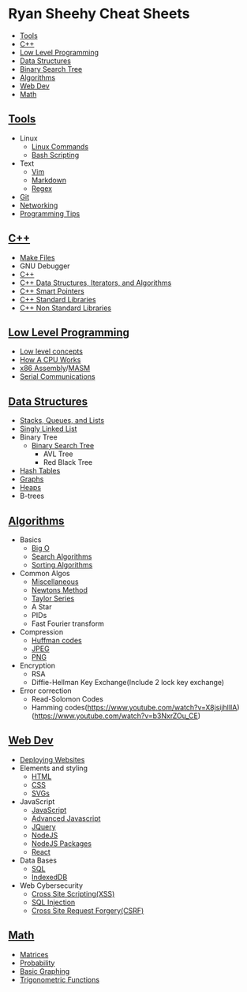 # Ryan Sheehy Cheat Sheets

<!-- TOC -->

- [Tools](#tools)
- [C++](#c)
- [Low Level Programming](#low-level-programming)
- [Data Structures](#data-structures)
- [Binary Search Tree](#binary-search-tree)
- [Algorithms](#algorithms)
- [Web Dev](#web-dev)
- [Math](#math)

<!-- /TOC -->

## [Tools](#ryan-sheehy-cheat-sheets)
- Linux
	- [Linux Commands](./Tools/Linux/linux_commands.md)
	- [Bash Scripting](./Tools/Linux/bash_scripting.md)
- Text
	- [Vim](./Tools/vim.md)
	- [Markdown](./Tools/markdown.md)
	- [Regex](./Tools/regex.md)
- [Git](./Tools/git.md)
- [Networking](./Tools/networking.md)
- [Programming Tips](./Tools/programming_tips.md)

## [C++](#ryan-sheehy-cheat-sheets)
- [Make Files](./C++/make_files.md)
- GNU Debugger
- [C++](./C++//cpp.md)
- [C++ Data Structures, Iterators, and Algorithms](./C++/cpp_data_structures_iterators_and_algorithms.md)
- [C++ Smart Pointers](./C++/cpp_smart_pointers.md)
- [C++ Standard Libraries](./C++/cpp_standard_libraries.md)
- [C++ Non Standard Libraries](./C++/cpp_non_standard_libraries.md)

## [Low Level Programming](#ryan-sheehy-cheat-sheets)
- [Low level concepts](./Low_Level_Programming/low_level_concepts.md)
- [How A CPU Works](./Low_Level_Programming/How_A_CPU_Works/how_a_cpu_works.md)
- [x86 Assembly](./Low_Level_Programming/x86_assembly.md)/[MASM](./Low_Level_Programming/masm.md)
- [Serial Communications](./Low_Level_Programming/serial_communication.md)

## [Data Structures](#ryan-sheehy-cheat-sheets)
- [Stacks, Queues, and Lists](./Data_Structures/stacks_queues_and_lists.md)
- [Singly Linked List](./Data_Structures/singly_linked_list.md)
- Binary Tree
	- [Binary Search Tree](./Data_Structures/binary_search_trees.md)
		- AVL Tree
		- Red Black Tree
- [Hash Tables](./Data_Structures/hash_tables.md)
- [Graphs](./Data_Structures/graphs.md)
- [Heaps](./Data_Structures/heaps.md)
- B-trees

## [Algorithms](#ryan-sheehy-cheat-sheets)
- Basics
	- [Big O](./Algorithms/big_o_notation.md)
	- [Search Algorithms](./Algorithms/search_algorithms.md)
	- [Sorting Algorithms](./Algorithms/sort_algorithms.md)
- Common Algos
	- [Miscellaneous](./Algorithms/miscellaneous.md)
	- [Newtons Method](./Algorithms/Newtons_Method/newtons_method.md)
	- [Taylor Series](./Algorithms/Taylor_Series/taylor_series.md)
	- A Star
	- PIDs
	- Fast Fourier transform
- Compression
	- [Huffman codes](https://www.youtube.com/watch?v=B3y0RsVCyrw)
	- [JPEG](https://www.youtube.com/watch?v=0me3guauqOU)
	- [PNG](https://www.youtube.com/watch?v=EFUYNoFRHQI)
- Encryption
	- RSA
	- Diffie-Hellman Key Exchange(Include 2 lock key exchange)
- Error correction
	- Read-Solomon Codes
	- Hamming codes(https://www.youtube.com/watch?v=X8jsijhllIA) (https://www.youtube.com/watch?v=b3NxrZOu_CE)

## [Web Dev](#ryan-sheehy-cheat-sheets)
- [Deploying Websites](./Web_Dev/deploying_websites.md)
- Elements and styling
	- [HTML](./Web_Dev/html.md)
	- [CSS](./Web_Dev/css.md)
	- [SVGs](./Web_Dev/svgs.md)
- JavaScript
	- [JavaScript](./Web_Dev/javascript.md)
	- [Advanced Javascript](./Web_Dev/advanced_javascript.md)
	- [JQuery](./Web_Dev/jquery.md)
	- [NodeJS](./Web_Dev/nodejs.md)
	- [NodeJS Packages](./Web_Dev/nodejs_packages.md)
	- [React](./Web_Dev/react.md)
- Data Bases
	- [SQL](./Web_Dev/sql.md)
	- [IndexedDB](./Web_Dev/indexedDB.md)
- Web Cybersecurity
	- [Cross Site Scripting(XSS)](./Web_Dev/cross_site_scripting.md)
	- [SQL Injection](./Web_Dev/sql_injection.md)
	- [Cross Site Request Forgery(CSRF)](./Web_Dev/cross_site_request_forgery.md)

## [Math](#ryan-sheehy-cheat-sheets)
- [Matrices](./Math/matrices.md)
- [Probability](./Math/Probability/probability.md)
- [Basic Graphing](./Math/Basic_Graphing/basic_graphing.md)
- [Trigonometric Functions](./Math/trigonometric_functions.md)